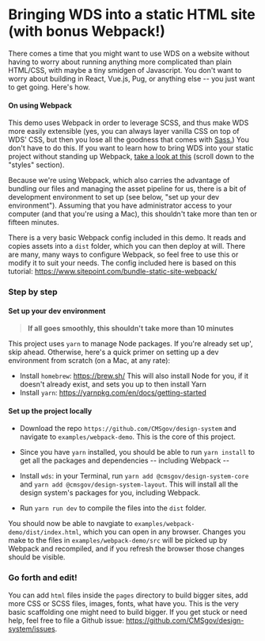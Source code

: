 # Bringing WDS into a static HTML site (with bonus Webpack!)

There comes a time that you might want to use WDS on a website without having to worry about running anything more complicated than plain HTML/CSS, with maybe a tiny smidgen of Javascript. You don't want to worry about building in React, Vue.js, Pug, or anything else -- you just want to get going. Here's how.

#### On using Webpack

This demo uses Webpack in order to leverage SCSS, and thus make WDS more easily extensible (yes, you can always layer vanilla CSS on top of WDS' CSS, but then you lose all the goodness that comes with [Sass.](https://sass-lang.com/)) You don't have to do this. If you want to learn how to bring WDS into your static project without standing up Webpack, [take a look at this](https://design.cms.gov/getting-started/) (scroll down to the "styles" section).

Because we're using Webpack, which also carries the advantage of bundling our files and managing the asset pipeline for us, there is a bit of development environment to set up (see below, "set up your dev environment"). Assuming that you have administrator access to your computer (and that you're using a Mac), this shouldn't take more than ten or fifteen minutes.

There is a very basic Webpack config included in this demo. It reads and copies assets into a `dist` folder, which you can then deploy at will. There are many, many ways to configure Webpack, so feel free to use this or modify it to suit your needs. The config included here is based on this tutorial: https://www.sitepoint.com/bundle-static-site-webpack/

### Step by step

#### Set up your dev environment

> **If all goes smoothly, this shouldn't take more than 10 minutes**

This project uses `yarn` to manage Node packages. If you're already set up', skip ahead. Otherwise, here's a quick primer on setting up a dev environment from scratch (on a Mac, at any rate):

* Install `homebrew`: https://brew.sh/ This will also install Node for you, if it doesn't already exist, and sets you up to then install Yarn
* Install `yarn`: https://yarnpkg.com/en/docs/getting-started

#### Set up the project locally

* Download the repo `https://github.com/CMSgov/design-system` and navigate to `examples/webpack-demo`. This is the core of this project.
* Since you have `yarn` installed, you should be able to run `yarn install` to get all the packages and dependencies -- including Webpack --

* Install `wds`: in your Terminal, run `yarn add @cmsgov/design-system-core` and `yarn add @cmsgov/design-system-layout`. This will install all the design system's packages for you, including Webpack.
* Run `yarn run dev` to compile the files into the `dist` folder.

You should now be able to navgiate to `examples/webpack-demo/dist/index.html`, which you can open in any browser. Changes you make to the files in `examples/webpack-demo/src` will be picked up by Webpack and recompiled, and if you refresh the browser those changes should be visible.

### Go forth and edit!

You can add `html` files inside the `pages` directory to build bigger sites, add more CSS or SCSS files, images, fonts, what have you. This is the very basic scaffolding one might need to build bigger. If you get stuck or need help, feel free to file a Github issue: https://github.com/CMSgov/design-system/issues.
